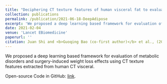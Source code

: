 ```yaml
---
title: "Deciphering CT texture features of human visceral fat to evaluate metabolic disorders and surgery-induced weight loss effects"
collection: publications
permalink: /publication/2021-06-18-DeepAdipose
excerpt: 'We proposed a deep learning based framework for evaluation of metabolic disorders and surgery-induced weight loss effects using CT texture features extracted from human CT visceral. Code: https://github.com/guoqingbao/DeepAdipose.'
date: 2021-02-04
venue: 'Lancet EBiomedicine'
paperurl: ''
citation: Juan Shi and <b>Guoqing Bao (co-first author)</b> et al., (2021). &quot;Deciphering CT texture features of human visceral fat to evaluate metabolic disorders and surgery-induced weight loss effects&quot; <i>Lancet EBiomedicine</i>, <b>In Press</b>
---
```

We proposed a deep learning based framework for evaluation of metabolic disorders and surgery-induced weight loss effects using CT texture features extracted from human CT visceral.


Open-source Code in GitHub: [link](https://github.com/guoqingbao/DeepAdipose).

